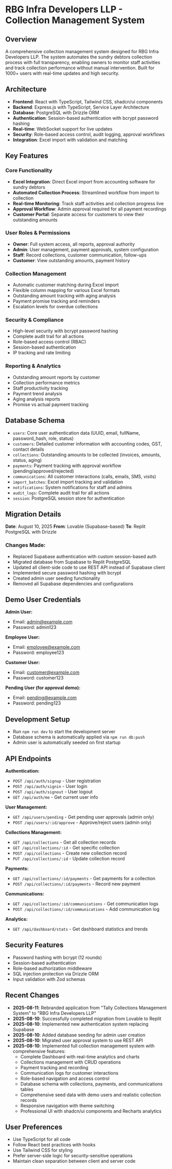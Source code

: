 # RBG Infra Developers LLP - Collection Management System

## Overview
A comprehensive collection management system designed for RBG Infra Developers LLP. The system automates the sundry debtors collection process with full transparency, enabling owners to monitor staff activities and track collection performance without manual intervention. Built for 1000+ users with real-time updates and high security.

## Architecture
- **Frontend**: React with TypeScript, Tailwind CSS, shadcn/ui components
- **Backend**: Express.js with TypeScript, Service Layer Architecture
- **Database**: PostgreSQL with Drizzle ORM
- **Authentication**: Session-based authentication with bcrypt password hashing
- **Real-time**: WebSocket support for live updates
- **Security**: Role-based access control, audit logging, approval workflows
- **Integration**: Excel import with validation and matching

## Key Features

### Core Functionality
- **Excel Integration**: Direct Excel import from accounting software for sundry debtors
- **Automated Collection Process**: Streamlined workflow from import to collection
- **Real-time Monitoring**: Track staff activities and collection progress live
- **Approval Workflow**: Admin approval required for all payment recordings
- **Customer Portal**: Separate access for customers to view their outstanding amounts

### User Roles & Permissions
- **Owner**: Full system access, all reports, approval authority
- **Admin**: User management, payment approvals, system configuration
- **Staff**: Record collections, customer communication, follow-ups
- **Customer**: View outstanding amounts, payment history

### Collection Management
- Automatic customer matching during Excel import
- Flexible column mapping for various Excel formats
- Outstanding amount tracking with aging analysis
- Payment promise tracking and reminders
- Escalation levels for overdue collections

### Security & Compliance
- High-level security with bcrypt password hashing
- Complete audit trail for all actions
- Role-based access control (RBAC)
- Session-based authentication
- IP tracking and rate limiting

### Reporting & Analytics
- Outstanding amount reports by customer
- Collection performance metrics
- Staff productivity tracking
- Payment trend analysis
- Aging analysis reports
- Promise vs actual payment tracking

## Database Schema
- `users`: Core user authentication data (UUID, email, fullName, password_hash, role, status)
- `customers`: Detailed customer information with accounting codes, GST, contact details
- `collections`: Outstanding amounts to be collected (invoices, amounts, status, aging)
- `payments`: Payment tracking with approval workflow (pending/approved/rejected)
- `communications`: All customer interactions (calls, emails, SMS, visits)
- `import_batches`: Excel import tracking and validation
- `notifications`: System notifications for staff and admins
- `audit_logs`: Complete audit trail for all actions
- `session`: PostgreSQL session store for authentication

## Migration Details
**Date**: August 10, 2025
**From**: Lovable (Supabase-based)
**To**: Replit PostgreSQL with Drizzle

### Changes Made:
- Replaced Supabase authentication with custom session-based auth
- Migrated database from Supabase to Replit PostgreSQL
- Updated all client-side code to use REST API instead of Supabase client
- Implemented secure password hashing with bcrypt
- Created admin user seeding functionality
- Removed all Supabase dependencies and configurations

## Demo User Credentials
**Admin User:**
- Email: admin@example.com
- Password: admin123

**Employee User:**
- Email: employee@example.com  
- Password: employee123

**Customer User:**
- Email: customer@example.com
- Password: customer123

**Pending User (for approval demo):**
- Email: pending@example.com
- Password: pending123

## Development Setup
- Run `npm run dev` to start the development server
- Database schema is automatically applied via `npm run db:push`
- Admin user is automatically seeded on first startup

## API Endpoints
**Authentication:**
- `POST /api/auth/signup` - User registration
- `POST /api/auth/signin` - User login
- `POST /api/auth/signout` - User logout
- `GET /api/auth/me` - Get current user info

**User Management:**
- `GET /api/users/pending` - Get pending user approvals (admin only)
- `POST /api/users/:id/approve` - Approve/reject users (admin only)

**Collections Management:**
- `GET /api/collections` - Get all collection records
- `GET /api/collections/:id` - Get specific collection
- `POST /api/collections` - Create new collection record
- `PUT /api/collections/:id` - Update collection record

**Payments:**
- `GET /api/collections/:id/payments` - Get payments for a collection
- `POST /api/collections/:id/payments` - Record new payment

**Communications:**
- `GET /api/collections/:id/communications` - Get communication logs
- `POST /api/collections/:id/communications` - Add communication log

**Analytics:**
- `GET /api/dashboard/stats` - Get dashboard statistics and trends

## Security Features
- Password hashing with bcrypt (12 rounds)
- Session-based authentication
- Role-based authorization middleware
- SQL injection protection via Drizzle ORM
- Input validation with Zod schemas

## Recent Changes
- **2025-08-11**: Rebranded application from "Tally Collections Management System" to "RBG Infra Developers LLP"
- **2025-08-10**: Successfully completed migration from Lovable to Replit
- **2025-08-10**: Implemented new authentication system replacing Supabase
- **2025-08-10**: Added database seeding for admin user creation
- **2025-08-10**: Migrated user approval system to use REST API
- **2025-08-10**: Implemented full collection management system with comprehensive features:
  - Complete Dashboard with real-time analytics and charts
  - Collections management with CRUD operations
  - Payment tracking and recording
  - Communication logs for customer interactions
  - Role-based navigation and access control
  - Database schema with collections, payments, and communications tables
  - Comprehensive seed data with demo users and realistic collection records
  - Responsive navigation with theme switching
  - Professional UI with shadcn/ui components and Recharts analytics

## User Preferences
- Use TypeScript for all code
- Follow React best practices with hooks
- Use Tailwind CSS for styling
- Prefer server-side logic for security-sensitive operations
- Maintain clean separation between client and server code